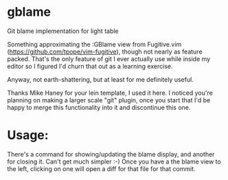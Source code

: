 gblame
======

Git blame implementation for light table

Something approximating the :GBlame view from Fugitive.vim (https://github.com/tpope/vim-fugitive), though not nearly as feature packed. That's the only feature of git I ever actually use while inside my editor so I figured I'd churn that out as a learning exercise.

Anyway, not earth-shattering, but at least for me definitely useful.

Thanks Mike Haney for your lein template, I used it here. I noticed you're planning on making a larger scale "git" plugin, once you start that I'd be happy to merge this functionality into it and discontinue this one.

Usage:
======
There's a command for showing/updating the blame display, and another for closing it. Can't get much simpler :-)
Once you have a the blame view to the left, clicking on one will open a diff for that file for that commit.
